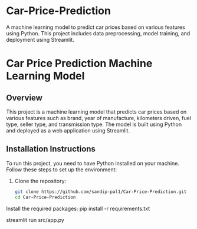 # Car-Price-Prediction
A machine learning model to predict car prices based on various features using Python. This project includes data preprocessing, model training, and deployment using Streamlit.


# Car Price Prediction Machine Learning Model

## Overview
This project is a machine learning model that predicts car prices based on various features such as brand, year of manufacture, kilometers driven, fuel type, seller type, and transmission type. The model is built using Python and deployed as a web application using Streamlit.

## Installation Instructions
To run this project, you need to have Python installed on your machine. Follow these steps to set up the environment:

1. Clone the repository:
   ```bash
   git clone https://github.com/sandip-pal1/Car-Price-Prediction.git
   cd Car-Price-Prediction
Install the required packages: pip install -r requirements.txt

streamlit run src/app.py
